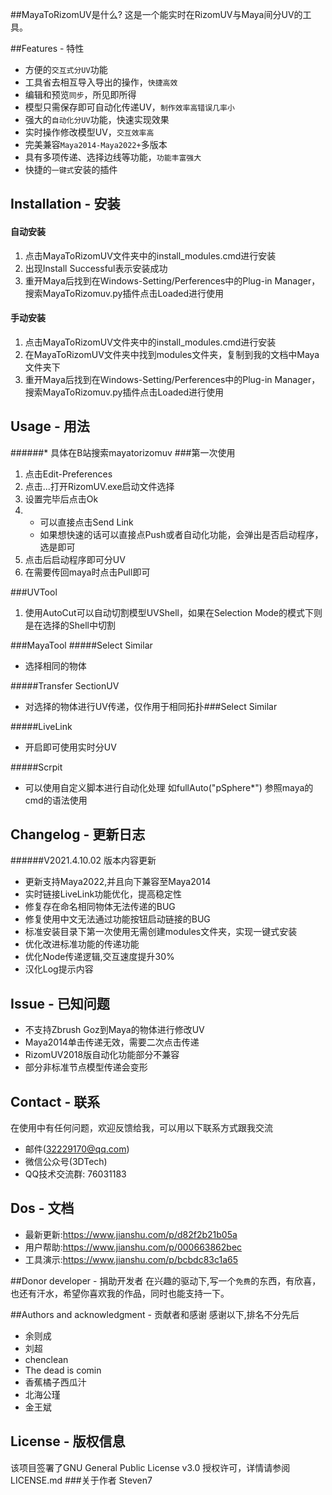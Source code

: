 ##MayaToRizomUV是什么?
这是一个能实时在RizomUV与Maya间分UV的工具。

##Features - 特性

* 方便的`交互式分UV`功能
* 工具省去相互导入导出的操作，`快捷高效`
* 编辑和预览`同步`，所见即所得
* 模型只需保存即可自动化传递UV，`制作效率高错误几率小`
* 强大的`自动化分UV`功能，快速实现效果
* 实时操作修改模型UV，`交互效率高`
* 完美兼容`Maya2014-Maya2022+`多版本
* 具有多项传递、选择边线等功能，`功能丰富强大`
* 快捷的`一键式`安装的插件

## Installation - 安装
#### 自动安装
1. 点击MayaToRizomUV文件夹中的install_modules.cmd进行安装
2. 出现Install Successful表示安装成功
3. 重开Maya后找到在Windows-Setting/Perferences中的Plug-in Manager，搜索MayaToRizomuv.py插件点击Loaded进行使用

#### 手动安装
1. 点击MayaToRizomUV文件夹中的install_modules.cmd进行安装
2. 在MayaToRizomUV文件夹中找到modules文件夹，复制到我的文档中Maya文件夹下
3. 重开Maya后找到在Windows-Setting/Perferences中的Plug-in Manager，搜索MayaToRizomuv.py插件点击Loaded进行使用

## Usage - 用法
######* 具体在B站搜索mayatorizomuv
###第一次使用
1. 点击Edit-Preferences
2. 点击...打开RizomUV.exe启动文件选择
3. 设置完毕后点击Ok
4. * 可以直接点击Send Link
   * 如果想快速的话可以直接点Push或者自动化功能，会弹出是否启动程序，选是即可
5. 点击后启动程序即可分UV
6. 在需要传回maya时点击Pull即可

###UVTool
1. 使用AutoCut可以自动切割模型UVShell，如果在Selection Mode的模式下则是在选择的Shell中切割

###MayaTool
#####Select Similar
* 选择相同的物体
 
#####Transfer SectionUV
* 对选择的物体进行UV传递，仅作用于相同拓扑###Select Similar

#####LiveLink
* 开启即可使用实时分UV

#####Scrpit
* 可以使用自定义脚本进行自动化处理
如fullAuto("pSphere*")
参照maya的cmd的语法使用


## Changelog - 更新日志
######V2021.4.10.02 版本内容更新
* 更新支持Maya2022,并且向下兼容至Maya2014
* 实时链接LiveLink功能优化，提高稳定性
* 修复存在命名相同物体无法传递的BUG
* 修复使用中文无法通过功能按钮启动链接的BUG
* 标准安装目录下第一次使用无需创建modules文件夹，实现一键式安装
* 优化改进标准功能的传递功能
* 优化Node传递逻辑,交互速度提升30%
* 汉化Log提示内容

## Issue - 已知问题
* 不支持Zbrush Goz到Maya的物体进行修改UV
* Maya2014单击传递无效，需要二次点击传递
* RizomUV2018版自动化功能部分不兼容
* 部分非标准节点模型传递会变形

## Contact - 联系
在使用中有任何问题，欢迎反馈给我，可以用以下联系方式跟我交流

* 邮件(32229170@qq.com)
* 微信公众号(3DTech)
* QQ技术交流群: 76031183

## Dos - 文档
* 最新更新:https://www.jianshu.com/p/d82f2b21b05a
* 用户帮助:https://www.jianshu.com/p/000663862bec
* 工具演示:https://www.jianshu.com/p/bcbdc83c1a65

##Donor developer - 捐助开发者
在兴趣的驱动下,写一个`免费`的东西，有欣喜，也还有汗水，希望你喜欢我的作品，同时也能支持一下。

##Authors and acknowledgment - 贡献者和感谢
感谢以下,排名不分先后

* 余则成
* 刘超
* chenclean
* The dead is comin
* 香蕉橘子西瓜汁
* 北海公瑾
* 金王斌

## License - 版权信息
该项目签署了GNU General Public License v3.0 授权许可，详情请参阅 LICENSE.md
###关于作者
Steven7

